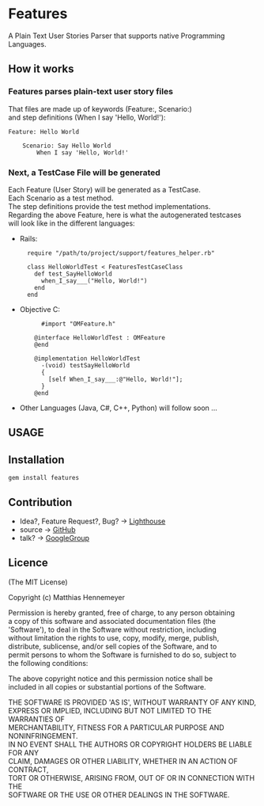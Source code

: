 # Features

A Plain Text User Stories Parser that supports native Programming Languages.

## How it works

### Features parses  plain-text user story files 
That files are made up of keywords (Feature:, Scenario:)   
and step definitions (When I say 'Hello, World!'):

    Feature: Hello World

		Scenario: Say Hello World
			When I say 'Hello, World!'

### Next, a TestCase File will be generated

Each Feature (User Story) will be generated as a TestCase.   
Each Scenario as a test method.   
The step definitions provide the test method implementations.   
Regarding the above Feature, here is what the autogenerated testcases  
will look like in the different languages:

* Rails:

		require "/path/to/project/support/features_helper.rb"

		class HelloWorldTest < FeaturesTestCaseClass
		  def test_SayHelloWorld
		    when_I_say___("Hello, World!")
		  end
		end

* Objective C:

			#import "OMFeature.h"
	  
		  @interface HelloWorldTest : OMFeature
		  @end
	  
		  @implementation HelloWorldTest
		  	-(void) testSayHelloWorld
		    {
		      [self When_I_say___:@"Hello, World!"];
		    }
		  @end

* Other Languages (Java, C#, C++, Python) will follow soon ...

## USAGE

## Installation

    gem install features

## Contribution

* Idea?, Feature Request?, Bug? -> [Lighthouse](http://300.lighthouseapp.com/projects/xxxxxx-features/overview)
* source -> [GitHub](http://github.com/mhennemeyer/features)
* talk? -> [GoogleGroup](http://groups.google.de/group/features)


## Licence

(The MIT License)

Copyright (c) Matthias Hennemeyer

Permission is hereby granted, free of charge, to any person obtaining   
a copy of this software and associated documentation files (the   
'Software'), to deal in the Software without restriction, including   
without limitation the rights to use, copy, modify, merge, publish,   
distribute, sublicense, and/or sell copies of the Software, and to   
permit persons to whom the Software is furnished to do so, subject to   
the following conditions:

The above copyright notice and this permission notice shall be   
included in all copies or substantial portions of the Software.

THE SOFTWARE IS PROVIDED 'AS IS', WITHOUT WARRANTY OF ANY KIND,   
EXPRESS OR IMPLIED, INCLUDING BUT NOT LIMITED TO THE WARRANTIES OF   
MERCHANTABILITY, FITNESS FOR A PARTICULAR PURPOSE AND NONINFRINGEMENT.   
IN NO EVENT SHALL THE AUTHORS OR COPYRIGHT HOLDERS BE LIABLE FOR ANY   
CLAIM, DAMAGES OR OTHER LIABILITY, WHETHER IN AN ACTION OF CONTRACT,   
TORT OR OTHERWISE, ARISING FROM, OUT OF OR IN CONNECTION WITH THE   
SOFTWARE OR THE USE OR OTHER DEALINGS IN THE SOFTWARE.